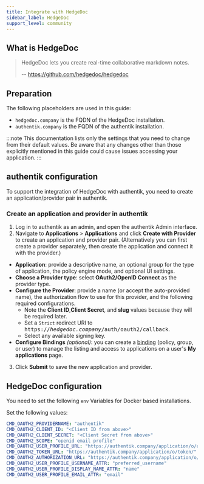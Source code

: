 ```yaml
---
title: Integrate with HedgeDoc
sidebar_label: HedgeDoc
support_level: community
---
```


## What is HedgeDoc

> HedgeDoc lets you create real-time collaborative markdown notes.
>
> -- https://github.com/hedgedoc/hedgedoc

## Preparation

The following placeholders are used in this guide:

- `hedgedoc.company` is the FQDN of the HedgeDoc installation.
- `authentik.company` is the FQDN of the authentik installation.

:::note
This documentation lists only the settings that you need to change from their default values. Be aware that any changes other than those explicitly mentioned in this guide could cause issues accessing your application.
:::

## authentik configuration

To support the integration of HedgeDoc with authentik, you need to create an application/provider pair in authentik.

### Create an application and provider in authentik

1. Log in to authentik as an admin, and open the authentik Admin interface.
2. Navigate to **Applications** > **Applications** and click **Create with Provider** to create an application and provider pair. (Alternatively you can first create a provider separately, then create the application and connect it with the provider.)

- **Application**: provide a descriptive name, an optional group for the type of application, the policy engine mode, and optional UI settings.
- **Choose a Provider type**: select **OAuth2/OpenID Connect** as the provider type.
- **Configure the Provider**: provide a name (or accept the auto-provided name), the authorization flow to use for this provider, and the following required configurations.
    - Note the **Client ID**,**Client Secret**, and **slug** values because they will be required later.
    - Set a `Strict` redirect URI to <kbd>https://<em>hedgedoc.company</em>/auth/oauth2/callback</kbd>.
    - Select any available signing key.
- **Configure Bindings** _(optional)_: you can create a [binding](/docs/add-secure-apps/flows-stages/bindings/) (policy, group, or user) to manage the listing and access to applications on a user's **My applications** page.

3. Click **Submit** to save the new application and provider.

## HedgeDoc configuration

You need to set the following `env` Variables for Docker based installations.

Set the following values:

```yaml
CMD_OAUTH2_PROVIDERNAME: "authentik"
CMD_OAUTH2_CLIENT_ID: "<Client ID from above>"
CMD_OAUTH2_CLIENT_SECRET: "<Client Secret from above>"
CMD_OAUTH2_SCOPE: "openid email profile"
CMD_OAUTH2_USER_PROFILE_URL: "https://authentik.company/application/o/userinfo/"
CMD_OAUTH2_TOKEN_URL: "https://authentik.company/application/o/token/"
CMD_OAUTH2_AUTHORIZATION_URL: "https://authentik.company/application/o/authorize/"
CMD_OAUTH2_USER_PROFILE_USERNAME_ATTR: "preferred_username"
CMD_OAUTH2_USER_PROFILE_DISPLAY_NAME_ATTR: "name"
CMD_OAUTH2_USER_PROFILE_EMAIL_ATTR: "email"
```
